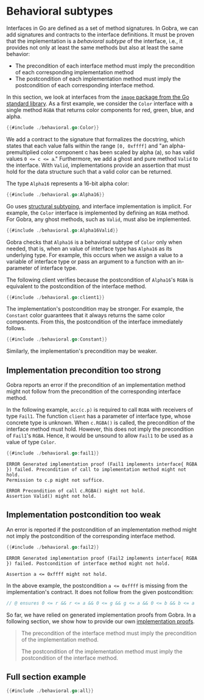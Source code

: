 # Behavioral subtypes

Interfaces in Go are defined as a set of method signatures.
In Gobra, we can add signatures and contracts to the interface definitions.
It must be proven that the implementation is a *behavioral subtype* of the interface, i.e., it provides not only at least the same methods but also at least the same behavior:
- The precondition of each interface method must imply the precondition of each corresponding implementation method
- The postcondition of each implementation method must imply the postcondition of each corresponding interface method.

In this section, we look at interfaces from the [`image` package from the Go standard library](https://pkg.go.dev/image).
As a first example, we consider the `Color` interface with a single method `RGBA` that returns color components for red, green, blue, and alpha.
``` go
{{#include ./behavioral.go:Color}}
```
We add a contract to the signature that formalizes the docstring, which states that each value falls within the range `[0, 0xffff]`
and "an alpha-premultiplied color component c has been scaled by alpha (a), so has valid values `0 <= c <= a`."
Furthermore, we add a ghost and pure method `Valid` to the interface.
With `Valid`, implementations provide an assertion that must hold for the data structure such that a valid color can be returned.
<!-- We must add `0 <= r` since Gobra currently does not infer this automatically for the unsigned integer type `uint32`. -->

The type `Alpha16` represents a 16-bit alpha color:
``` go
{{#include ./behavioral.go:Alpha16}}
```
Go uses [structural subtyping](https://en.wikipedia.org/wiki/Structural_type_system), and interface implementation is implicit.
For example, the `Color` interface is implemented by defining an `RGBA` method.
For Gobra, any ghost methods, such as `Valid`, must also be implemented.

``` go
{{#include ./behavioral.go:Alpha16Valid}}
```
Gobra checks that `Alpha16` is a behavioral subtype of `Color` only when needed, that is, when an value of interface type has `Alpha16` as its underlying type.
For example, this occurs when we assign a value to a variable of interface type or pass an argument to a function with an in-parameter of interface type.

The following client verifies because the postcondition of `Alpha16`'s `RGBA` is equivalent to the postcondition of the interface method.
``` go verifies
{{#include ./behavioral.go:client1}}
```

The implementation's postcondition may be stronger.
For example, the `Constant` color guarantees that it always returns the same color components.
From this, the postcondition of the interface immediately follows.
``` go verifies
{{#include ./behavioral.go:Constant}}
```

Similarly, the implementation's precondition may be weaker.

## Implementation precondition too strong
Gobra reports an error if the precondition of an implementation method might not follow from the precondition of the corresponding interface method.

In the following example, `acc(c.p)` is required to call `RGBA` with receivers of type `Fail1`.
The function `client` has a parameter of interface type, whose concrete type is unknown. 
When `c.RGBA()` is called, the precondition of the interface method must hold.
However, this does not imply the precondition of `Fail1`'s `RGBA`.
Hence, it would be unsound to allow `Fail1` to be used as a value of type `Color`.
``` go does_not_verify
{{#include ./behavioral.go:fail1}}
```
``` text
ERROR Generated implementation proof (Fail1 implements interface{ RGBA }) failed. Precondition of call to implementation method might not hold. 
Permission to c.p might not suffice.

ERROR Precondition of call c.RGBA() might not hold. 
Assertion Valid() might not hold.
```

## Implementation postcondition too weak
An error is reported if the postcondition of an implementation method might not imply the postcondition of the corresponding interface method.
<!-- unsound (well here it would actually hold, just not specified...) -->
``` go does_not_verify
{{#include ./behavioral.go:fail2}}
```
``` text
ERROR Generated implementation proof (Fail2 implements interface{ RGBA }) failed. Postcondition of interface method might not hold. 

Assertion a <= 0xffff might not hold.
```

In the above example, the postcondition `a <= 0xffff` is missing from the implementation's contract.
It does not follow from the given postcondition:
``` go
// @ ensures 0 <= r && r <= a && 0 <= g && g <= a && 0 <= b && b <= a
```

So far, we have relied on generated implementation proofs from Gobra.
In a following section, we show how to provide our own [implementation proofs](./implements.md).

> The precondition of the interface method must imply the precondition of the implementation method.
>
> The postcondition of the implementation method must imply the postcondition of the interface method.


## Full section example
``` go
{{#include ./behavioral.go:all}}
```
